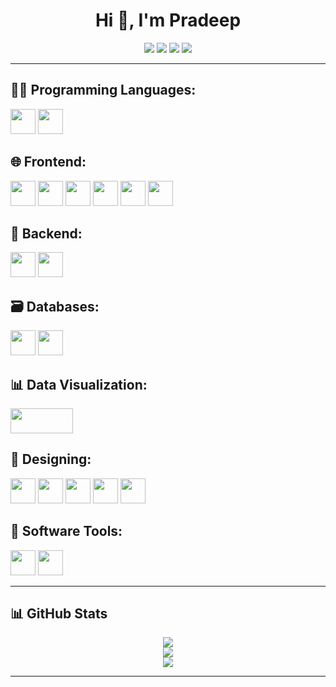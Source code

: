
<h1 align="center">Hi 👋, I'm Pradeep</h1>

<p align="center">
  <a href="https://twitter.com/yourusername" target="_blank"><img src="https://img.shields.io/badge/Twitter-1DA1F2?style=flat-square&logo=twitter&logoColor=white"/></a>
  <a href="https://linkedin.com/in/yourusername" target="_blank"><img src="https://img.shields.io/badge/LinkedIn-0077B5?style=flat-square&logo=linkedin&logoColor=white"/></a>
  <a href="https://facebook.com/yourusername" target="_blank"><img src="https://img.shields.io/badge/Facebook-1877F2?style=flat-square&logo=facebook&logoColor=white"/></a>
  <a href="https://hashnode.com/@yourusername" target="_blank"><img src="https://img.shields.io/badge/Hashnode-2962FF?style=flat-square&logo=hashnode&logoColor=white"/></a>
</p>

---

## 👨‍💻 Programming Languages:
<p align="left">
  <img src="https://cdn.jsdelivr.net/gh/devicons/devicon/icons/javascript/javascript-original.svg" width="40" height="40" />
  <img src="https://cdn.jsdelivr.net/gh/devicons/devicon/icons/typescript/typescript-original.svg" width="40" height="40" />
</p>

## 🌐 Frontend:
<p align="left">
  <img src="https://cdn.jsdelivr.net/gh/devicons/devicon/icons/react/react-original.svg" width="40" height="40" />
  <img src="https://cdn.jsdelivr.net/gh/devicons/devicon/icons/html5/html5-original.svg" width="40" height="40" />
  <img src="https://cdn.jsdelivr.net/gh/devicons/devicon/icons/css3/css3-original.svg" width="40" height="40" />
  <img src="https://cdn.jsdelivr.net/gh/devicons/devicon/icons/sass/sass-original.svg" width="40" height="40" />
  <img src="https://cdn.jsdelivr.net/gh/devicons/devicon/icons/bootstrap/bootstrap-original.svg" width="40" height="40" />
  <img src="https://cdn.jsdelivr.net/gh/devicons/devicon/icons/babel/babel-original.svg" width="40" height="40" />
</p>

## 🔧 Backend:
<p align="left">
  <img src="https://cdn.jsdelivr.net/gh/devicons/devicon/icons/nodejs/nodejs-original.svg" width="40" height="40" />
  <img src="https://cdn.jsdelivr.net/gh/devicons/devicon/icons/express/express-original.svg" width="40" height="40" />
</p>

## 🗃️ Databases:
<p align="left">
  <img src="https://cdn.jsdelivr.net/gh/devicons/devicon/icons/mysql/mysql-original.svg" width="40" height="40" />
  <img src="https://cdn.jsdelivr.net/gh/devicons/devicon/icons/mongodb/mongodb-original.svg" width="40" height="40" />
</p>

## 📊 Data Visualization:
<p align="left">
  <img src="https://www.chartjs.org/media/logo-title.svg" width="100" height="40" />
</p>

## 🎨 Designing:
<p align="left">
  <img src="https://download.logo.wine/logo/Canva/Canva-Logo.wine.png" width="40" height="40" />
  <img src="https://assets.website-files.com/620b5ed88f24e7994857f6ab/620b5ed88f24e7a3c057f6d5_miro-logo.png" width="40" height="40" />
  <img src="https://assets-global.website-files.com/5f6b719079c3a1d2edb5c46a/63f76170b2e6a9277ad2bc96_webflow-logo.png" width="40" height="40" />
  <img src="https://cdn.jsdelivr.net/gh/devicons/devicon/icons/figma/figma-original.svg" width="40" height="40" />
  <img src="https://cdn.jsdelivr.net/gh/devicons/devicon/icons/xd/xd-plain.svg" width="40" height="40" />
</p>

## 🧰 Software Tools:
<p align="left">
  <img src="https://cdn.jsdelivr.net/gh/devicons/devicon/icons/git/git-original.svg" width="40" height="40" />
  <img src="https://cdn.jsdelivr.net/gh/devicons/devicon/icons/github/github-original.svg" width="40" height="40" />
</p>

---

## 📊 GitHub Stats 

<p align="center">
  <img src="https://github-readme-stats.vercel.app/api?username=pradeep-08&show_icons=true&theme=react&count_private=true&cache_seconds=1800" />
  <br />
  <img src="https://github-readme-streak-stats.herokuapp.com?user=pradeep-08&theme=react" />
  <br />
  <img src="https://github-readme-stats.vercel.app/api/top-langs/?username=pradeep-08&layout=compact&theme=react&langs_count=6" />
</p>

---

